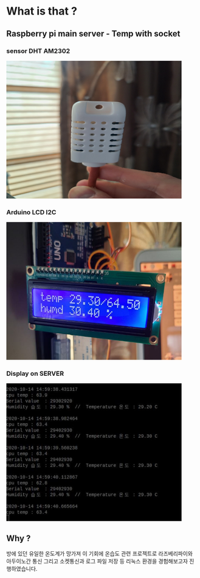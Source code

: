 # What is that ?

## Raspberry pi main server - Temp with socket

### sensor DHT AM2302

<img src="./img/sensor.jpg" height="363px" width="461px">

### Arduino LCD I2C

<img src="./img/server_lcd.JPG" height="363px" width="461px">

### Display on SERVER

<img src="./img/server_monitoring.JPG" height="363px" width="461px">

## Why ?

방에 있던 유일한 온도계가 망가져 이 기회에 온습도 관련 프로젝트로 라즈베리파이와 아두이노간 통신 그리고 소켓통신과 로그 파일 저장 등 리눅스 환경을 경험해보고자 진행하였습니다.
